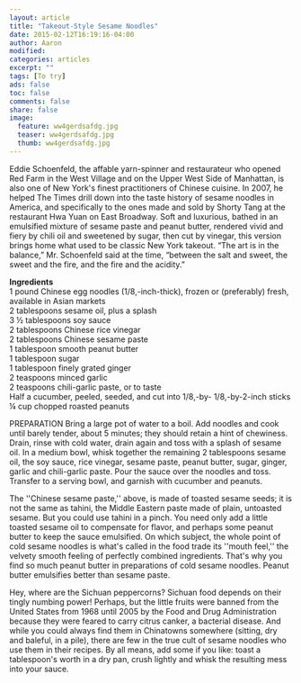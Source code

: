 ```yaml
---
layout: article
title: "Takeout-Style Sesame Noodles"
date: 2015-02-12T16:19:16-04:00
author: Aaron
modified:
categories: articles
excerpt: ""
tags: [To try]
ads: false
toc: false
comments: false
share: false
image:
  feature: ww4gerdsafdg.jpg
  teaser: ww4gerdsafdg.jpg
  thumb: ww4gerdsafdg.jpg
---
```


Eddie Schoenfeld, the affable yarn-spinner and restaurateur who opened Red Farm in the West Village and on the Upper West Side of Manhattan, is also one of New York's finest practitioners of Chinese cuisine. In 2007, he helped The Times drill down into the taste history of sesame noodles in America, and specifically to the ones made and sold by Shorty Tang at the restaurant Hwa Yuan on East Broadway. Soft and luxurious, bathed in an emulsified mixture of sesame paste and peanut butter, rendered vivid and fiery by chili oil and sweetened by sugar, then cut by vinegar, this version brings home what used to be classic New York takeout. “The art is in the balance,” Mr. Schoenfeld said at the time, “between the salt and sweet, the sweet and the fire, and the fire and the acidity.”


**Ingredients**  
1 pound Chinese egg noodles (1/8,-inch-thick), frozen or (preferably) fresh, available in Asian markets  
2 tablespoons sesame oil, plus a splash  
3 ½ tablespoons soy sauce  
2 tablespoons Chinese rice vinegar  
2 tablespoons Chinese sesame paste  
1 tablespoon smooth peanut butter  
1 tablespoon sugar  
1 tablespoon finely grated ginger  
2 teaspoons minced garlic  
2 teaspoons chili-garlic paste, or to taste  
 Half a cucumber, peeled, seeded, and cut into 1/8,-by- 1/8,-by-2-inch sticks  
¼ cup chopped roasted peanuts  

PREPARATION
Bring a large pot of water to a boil. Add noodles and cook until barely tender, about 5 minutes; they should retain a hint of chewiness. Drain, rinse with cold water, drain again and toss with a splash of sesame oil.
In a medium bowl, whisk together the remaining 2 tablespoons sesame oil, the soy sauce, rice vinegar, sesame paste, peanut butter, sugar, ginger, garlic and chili-garlic paste.
Pour the sauce over the noodles and toss. Transfer to a serving bowl, and garnish with cucumber and peanuts.

The ''Chinese sesame paste,'' above, is made of toasted sesame seeds; it is not the same as tahini, the Middle Eastern paste made of plain, untoasted sesame. But you could use tahini in a pinch. You need only add a little toasted sesame oil to compensate for flavor, and perhaps some peanut butter to keep the sauce emulsified.
On which subject, the whole point of cold sesame noodles is what's called in the food trade its ''mouth feel,'' the velvety smooth feeling of perfectly combined ingredients. That's why you find so much peanut butter in preparations of cold sesame noodles. Peanut butter emulsifies better than sesame paste.

Hey, where are the Sichuan peppercorns? Sichuan food depends on their tingly numbing power! Perhaps, but the little fruits were banned from the United States from 1968 until 2005 by the Food and Drug Administration because they were feared to carry citrus canker, a bacterial disease. And while you could always find them in Chinatowns somewhere (sitting, dry and baleful, in a pile), there are few in the true cult of sesame noodles who use them in their recipes. By all means, add some if you like: toast a tablespoon's worth in a dry pan, crush lightly and whisk the resulting mess into your sauce.